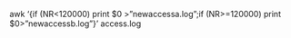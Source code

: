awk ‘{if (NR<120000) print $0 >”newaccessa.log”;if (NR>=120000) print $0>”newaccessb.log”}’ access.log